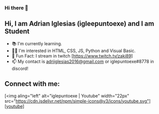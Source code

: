 ### Hi there 👋

## Hi, I am Adrian Iglesias (igleepuntoexe) and I am Student
- 📚 I'm currently learning.
- 👩‍💻 I'm interested in HTML, CSS, JS, Python and Visual Basic.
- 🎃 Fun Fact: I stream in twitch [https://www.twitch.tv/zaki89]
- 📫 My contact is adriiglesias2016@gmail.com or iglepuntoexe#8778 in discord!

## Connect with me:
[<img aling="left" alt="iglepuntoexe | Youtube" width="22px" src="https://cdn.jsdelivr.net/npm/simple-icons@v3/icons/youtube.svg"][youtube]

